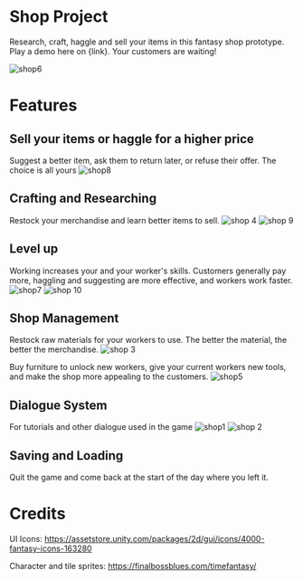 # Shop Project
Research, craft, haggle and sell your items in this fantasy shop prototype. Play a demo here on {link}. Your customers are waiting!

![shop6](https://user-images.githubusercontent.com/41077768/213849139-b785835e-e087-4fc6-8dcc-219f35d0f9ff.png)

# Features
## Sell your items or haggle for a higher price
Suggest a better item, ask them to return later, or refuse their offer. The choice is all yours 
![shop8](https://user-images.githubusercontent.com/41077768/213849206-a3faa259-a161-43e7-8fb7-c4211f1d67cf.png)

## Crafting and Researching
Restock your merchandise and learn better items to sell.
![shop 4](https://user-images.githubusercontent.com/41077768/213849292-07cfaa81-2c62-496a-9b60-f0ab6c49511f.png)
![shop 9](https://user-images.githubusercontent.com/41077768/213849454-ad81cf7b-93a0-4be0-9fca-f6d3df72c1ba.png)

## Level up
Working increases your and your worker's skills. Customers generally pay more, haggling and suggesting are more effective, and workers work faster.
![shop7](https://user-images.githubusercontent.com/41077768/213850497-15ee9c1e-51f7-455f-8195-98b16583205a.png)
![shop 10](https://user-images.githubusercontent.com/41077768/213850554-b187a0b2-6ee8-4dd6-b734-1a526a3ee852.png)

## Shop Management
Restock raw materials for your workers to use. The better the material, the better the merchandise. 
![shop 3](https://user-images.githubusercontent.com/41077768/213850843-2945ba2c-9ff5-4518-954e-a44b9a4f766b.png)

Buy furniture to unlock new workers, give your current workers new tools, and make the shop more appealing to the customers. 
![shop5](https://user-images.githubusercontent.com/41077768/213851290-5afd26ab-9d53-4d21-9799-14f53746cf21.png)

## Dialogue System
For tutorials and other dialogue used in the game
![shop1](https://user-images.githubusercontent.com/41077768/213851832-16a036dd-f750-4ffb-b5d7-9878633cf498.png)
![shop 2](https://user-images.githubusercontent.com/41077768/213851945-60f44900-9bb6-4e51-8b08-33ce9c0542b4.png)

## Saving and Loading
Quit the game and come back at the start of the day where you left it.

# Credits
UI Icons: https://assetstore.unity.com/packages/2d/gui/icons/4000-fantasy-icons-163280

Character and tile sprites: https://finalbossblues.com/timefantasy/
